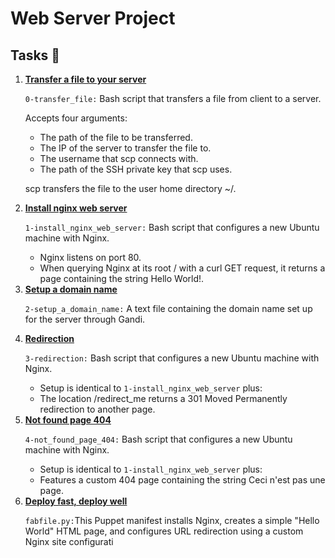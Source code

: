 <h1>Web Server Project</h1>
<h2>Tasks 📃</h2>
    <ol>
        <li>
            <strong>
                <a href="https://github.com/NyasimiPhilip/alx-system_engineering-devops/blob/master/0x0C-web_server/0-transfer_file">Transfer a file to your server</a>
            </strong>
            <p><code>0-transfer_file:</code> Bash script that transfers a file from client to a server.</p>
            <p>Accepts four arguments:</p>
            <ul>
                <li>The path of the file to be transferred.</li>
                <li>The IP of the server to transfer the file to.</li>
                <li>The username that scp connects with.</li>
                <li>The path of the SSH private key that scp uses.</li>
            </ul>
            <p>scp transfers the file to the user home directory ~/.</p>
        </li>
        <li>
            <strong>
                <a href="https://github.com/NyasimiPhilip/alx-system_engineering-devops/blob/master/0x0C-web_server/1-install_nginx_web_server">Install nginx web server</a>
            </strong>
            <p><code>1-install_nginx_web_server:</code> Bash script that configures a new Ubuntu machine with Nginx.</p>
            <ul>
                <li>Nginx listens on port 80.</li>
                <li>When querying Nginx at its root / with a curl GET request, it returns a page containing the string Hello World!.</li>
            </ul>
        </li>
        <li>
            <strong>
                <a href="https://github.com/NyasimiPhilip/alx-system_engineering-devops/blob/master/0x0C-web_server/2-setup_a_domain_name">Setup a domain name</a>
            </strong>
            <p><code>2-setup_a_domain_name:</code> A text file containing the domain name set up for the server through Gandi.</p>
        </li>
        <li>
            <strong>
                <a href="https://github.com/NyasimiPhilip/alx-system_engineering-devops/blob/master/0x0C-web_server/3-redirection">Redirection</a>
            </strong>
            <p><code>3-redirection:</code> Bash script that configures a new Ubuntu machine with Nginx.</p>
            <ul>
                <li>Setup is identical to <code>1-install_nginx_web_server</code> plus:</li>
                <li>The location /redirect_me returns a 301 Moved Permanently redirection to another page.</li>
            </ul>
        </li>
        <li>
            <strong>
                <a href="https://github.com/NyasimiPhilip/alx-system_engineering-devops/blob/master/0x0C-web_server/4-not_found_page_404">Not found page 404</a>
            </strong>
            <p><code>4-not_found_page_404:</code> Bash script that configures a new Ubuntu machine with Nginx.</p>
            <ul>
                <li>Setup is identical to <code>1-install_nginx_web_server</code> plus:</li>
                <li>Features a custom 404 page containing the string Ceci n'est pas une page.</li>
            </ul>
        </li>        
        <li>
            <strong>
                <a href="https://github.com/NyasimiPhilip/alx-system_engineering-devops/blob/master/0x0C-web_server/7-puppet_install_nginx_web_server.pp">Deploy fast, deploy well</a>
            </strong>
            <p><code>fabfile.py:</code>This Puppet manifest installs Nginx, creates a simple "Hello World" HTML page, and configures URL redirection using a custom Nginx site configurati</p>           
        </li>
    </ol>
